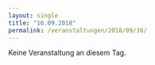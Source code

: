 ```yaml
---
layout: single
title: "16.09.2018"
permalink: /veranstaltungen/2018/09/16/
---
```


Keine Veranstaltung an diesem Tag.
